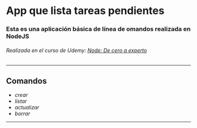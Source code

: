 # App que lista tareas pendientes

### Esta es una aplicación básica de línea de omandos realizada en NodeJS

###### Realizada en el curso de Udemy: [Node: De cero a experto](https://www.udemy.com/course/node-de-cero-a-experto/)

* * *

## Comandos

- *crear*
- *listar*
- *actualizar*
- *borrar*


* * *


